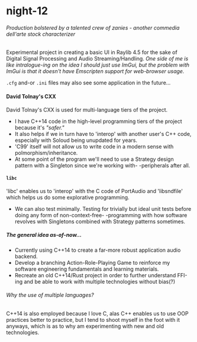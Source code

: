 # night-12

###### _Production bolstered by a talented crew of zanies - another commedia dell'arte stock characterizer_

Experimental project in creating a basic UI in Raylib 4.5 for the sake of Digital Signal Processing and Audio Streaming/Handling.
_One side of me is like intralogue-ing on the idea I should just use ImGui, but the problem with ImGui is that it doesn't have Emscripten support for web-browser usage._

`.cfg` and-or `.ini` files may also see some application in the future...

#### David Tolnay's CXX

David Tolnay's CXX is used for multi-language tiers of the project.

- I have C++14 code in the high-level programming tiers of the project because it's _"safer."_
- It also helps if we in turn have to 'interop' with another user's C++ code, especially with Soloud being unupdated for years.
- 'C99' itself will not allow us to write code in a modern sense with polmorphism/inheritance.
- At some point of the program we'll need to use a Strategy design pattern with a Singleton since we're working with-
  -peripherals after all.

#### `libc`

'libc' enables us to 'interop' with the C code of PortAudio and 'libsndfile' which helps us do some explorative programming.

- We can also test minimally. Testing for trivially but ideal unit tests before doing any form of non-context-free-
  -programming with how software revolves with Singletons combined with Strategy patterns sometimes.

##### The general idea as-of-now...

- Currently using C++14 to create a far-more robust application audio backend.
- Develop a branching Action-Role-Playing Game to reinforce my software engineering fundamentals and learning materials.
- Recreate an old C++14/Rust project in order to further understand FFI-ing and be able to work with multiple technologies without bias(?)

###### Why the use of multiple languages?

C++14 is also employed because I love C, alas C++ enables us to use OOP practices better to practice,
but I tend to shoot myself in the foot with it anyways, which is as to why am experimenting with new and old technologies.
